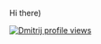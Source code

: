 Hi there)

[![Dmitrij profile views](https://u8views.com/api/v1/github/profiles/29629679/views/day-week-month-total-count.svg)](https://u8views.com/github/QoreCode)
